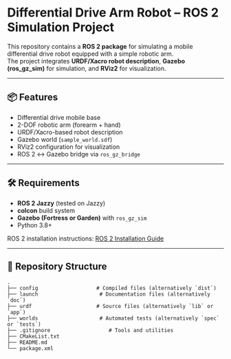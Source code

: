 # Differential Drive Arm Robot – ROS 2 Simulation Project

This repository contains a **ROS 2 package** for simulating a mobile differential drive robot equipped with a simple robotic arm.  
The project integrates **URDF/Xacro robot description**, **Gazebo (ros_gz_sim)** for simulation, and **RViz2** for visualization.

---

## 📦 Features
- Differential drive mobile base  
- 2-DOF robotic arm (forearm + hand)  
- URDF/Xacro-based robot description  
- Gazebo world (`sample_world.sdf`)  
- RViz2 configuration for visualization  
- ROS 2 ↔ Gazebo bridge via `ros_gz_bridge`  

---

## 🛠️ Requirements

- **ROS 2 Jazzy** (tested on Jazzy)  
- **colcon** build system  
- **Gazebo (Fortress or Garden)** with `ros_gz_sim`  
- Python 3.8+  

ROS 2 installation instructions: [ROS 2 Installation Guide](https://docs.ros.org/en/jazzy/Installation.html)

---

## 📂 Repository Structure
    .
    ├── config                   # Compiled files (alternatively `dist`)
    ├── launch                    # Documentation files (alternatively `doc`)
    ├── urdf                     # Source files (alternatively `lib` or `app`)
    ├── worlds                    # Automated tests (alternatively `spec` or `tests`)
    ├── .gitignore                   # Tools and utilities
    ├── CMakeList.txt
    ├── README.md
    └── package.xml
